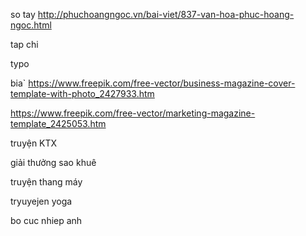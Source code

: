 so tay 
http://phuchoangngoc.vn/bai-viet/837-van-hoa-phuc-hoang-ngoc.html

tap chi

typo


bia`
https://www.freepik.com/free-vector/business-magazine-cover-template-with-photo_2427933.htm

https://www.freepik.com/free-vector/marketing-magazine-template_2425053.htm




truyện KTX

giải thưởng sao khuê


truyện thang máy

tryuyejen yoga

bo cuc nhiep anh
